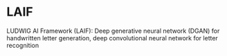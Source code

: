 # LAIF
LUDWIG AI Framework (LAIF): Deep generative neural network (DGAN) for handwritten letter generation, deep convolutional neural network for letter recognition
